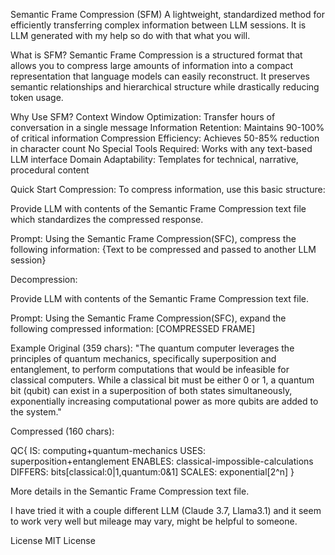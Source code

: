 Semantic Frame Compression (SFM)
A lightweight, standardized method for efficiently transferring complex information between LLM sessions. It is LLM generated with my help so do with that what you will. 

What is SFM?
Semantic Frame Compression is a structured format that allows you to compress large amounts of information into a compact representation that language models can easily reconstruct. It preserves semantic relationships and hierarchical structure while drastically reducing token usage.

Why Use SFM?
Context Window Optimization: Transfer hours of conversation in a single message
Information Retention: Maintains 90-100% of critical information
Compression Efficiency: Achieves 50-85% reduction in character count
No Special Tools Required: Works with any text-based LLM interface
Domain Adaptability: Templates for technical, narrative, procedural content

Quick Start
Compression:
To compress information, use this basic structure:

Provide LLM with contents of the Semantic Frame Compression text file which standardizes the compressed response.

Prompt: 
Using the Semantic Frame Compression(SFC), compress the following information:
{Text to be compressed and passed to another LLM session}


Decompression:

Provide LLM with contents of the Semantic Frame Compression text file.

Prompt:
Using the Semantic Frame Compression(SFC), expand the following compressed information:
[COMPRESSED FRAME]


Example
Original (359 chars): "The quantum computer leverages the principles of quantum mechanics, specifically superposition and entanglement, to perform computations that would be infeasible for classical computers. While a classical bit must be either 0 or 1, a quantum bit (qubit) can exist in a superposition of both states simultaneously, exponentially increasing computational power as more qubits are added to the system."

Compressed (160 chars):

QC{ 
  IS: computing+quantum-mechanics 
  USES: superposition+entanglement 
  ENABLES: classical-impossible-calculations 
  DIFFERS: bits[classical:0|1,quantum:0&1] 
  SCALES: exponential[2^n] 
}

More details in the Semantic Frame Compression text file.

I have tried it with a couple different LLM (Claude 3.7, Llama3.1) and it seem to work very well but mileage may vary, might be helpful to someone.

License
MIT License
